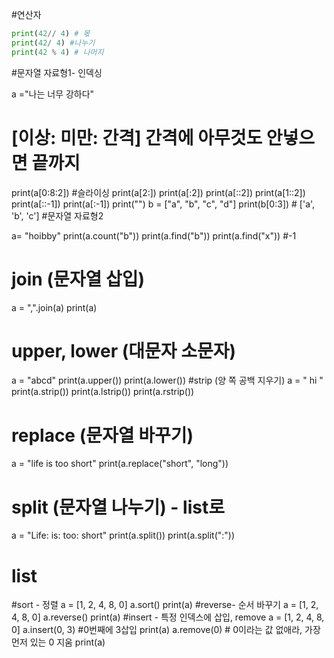 #연산자
``` python
print(42// 4) # 몫
print(42/ 4) #나누기
print(42 % 4) # 나머지
```

#문자열 자료형1- 인덱싱

a ="나는 너무 강하다"
# [이상: 미만: 간격] 간격에 아무것도 안넣으면 끝까지
print(a[0:8:2]) #슬라이싱
print(a[2:])
print(a[:2])
print(a[::2])
print(a[1::2])
print(a[::-1])
print(a[:-1])
print("")
b = ["a", "b", "c", "d"]
print(b[0:3]) # ['a', 'b', 'c']
#문자열 자료형2

a= "hoibby"
print(a.count("b"))
print(a.find("b"))
print(a.find("x")) #-1

# join (문자열 삽입)
a = ",".join(a)
print(a)
# upper, lower (대문자 소문자)
a = "abcd"
print(a.upper())
print(a.lower())
#strip (양 쪽 공백 지우기)
a = " hi "
print(a.strip())
print(a.lstrip())
print(a.rstrip())

# replace (문자열 바꾸기)
a = "life is too short"
print(a.replace("short", "long"))

# split (문자열 나누기) - list로

a = "Life: is: too: short"
print(a.split())
print(a.split(":"))

# list

#sort - 정렬
a = [1, 2, 4, 8, 0]
a.sort()
print(a)
#reverse- 순서 바꾸기
a = [1, 2, 4, 8, 0]
a.reverse()
print(a)
#insert - 특정 인덱스에 삽입, remove
a = [1, 2, 4, 8, 0]
a.insert(0, 3) #0번째에 3삽입
print(a)
a.remove(0) # 0이라는 값 없애라, 가장먼저 있는 0 지움
print(a)




